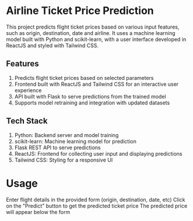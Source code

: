 # Airline Ticket Price Prediction
This project predicts flight ticket prices based on various input features, such as origin, destination, date and airline. It uses a machine learning model built with Python and scikit-learn, with a user interface developed in ReactJS and styled with Tailwind CSS.

## Features
1. Predicts flight ticket prices based on selected parameters
2. Frontend built with ReactJS and Tailwind CSS for an interactive user experience
3. API built with Flask to serve predictions from the trained model
4. Supports model retraining and integration with updated datasets

## Tech Stack
1. Python: Backend server and model training
2. scikit-learn: Machine learning model for prediction
3. Flask REST API to serve predictions
4. ReactJS: Frontend for collecting user input and displaying predictions
5. Tailwind CSS: Styling for a responsive UI

# Usage
Enter flight details in the provided form (origin, destination, date, etc)
Click on the "Predict" button to get the predicted ticket price
The predicted price will appear below the form

